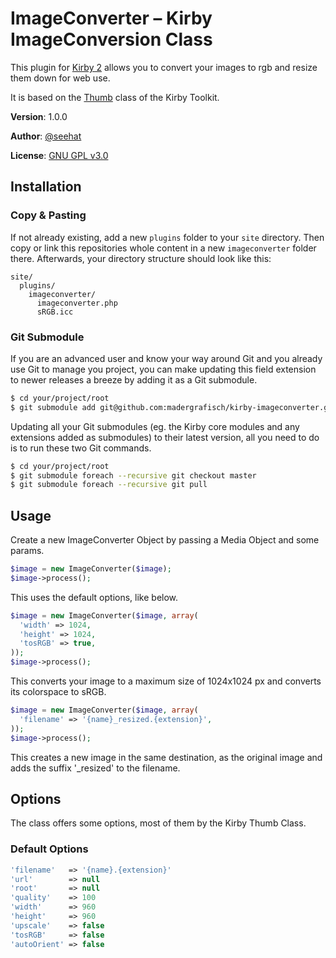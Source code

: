 # ImageConverter – Kirby ImageConversion Class

This plugin for [Kirby 2](http://getkirby.com) allows you to convert your images to rgb and resize them down for web use. 

It is based on the [Thumb](https://github.com/getkirby/toolkit/blob/master/lib/thumb.php) class of the Kirby Toolkit. 

**Version**: 1.0.0

**Author**: [@seehat](https://github.com/seehat/)

**License**: [GNU GPL v3.0](http://opensource.org/licenses/GPL-3.0)

## Installation

### Copy & Pasting

If not already existing, add a new `plugins` folder to your `site` directory. Then copy or link this repositories whole content in a new `imageconverter` folder there. Afterwards, your directory structure should look like this:

```
site/
  plugins/
    imageconverter/
      imageconverter.php
      sRGB.icc
```

### Git Submodule

If you are an advanced user and know your way around Git and you already use Git to manage you project, you can make updating this field extension to newer releases a breeze by adding it as a Git submodule.

```bash
$ cd your/project/root
$ git submodule add git@github.com:madergrafisch/kirby-imageconverter.git site/plugins/imageconverter
```

Updating all your Git submodules (eg. the Kirby core modules and any extensions added as submodules) to their latest version, all you need to do is to run these two Git commands.

```bash
$ cd your/project/root
$ git submodule foreach --recursive git checkout master
$ git submodule foreach --recursive git pull
```

## Usage

Create a new ImageConverter Object by passing a Media Object and some params. 

```php
$image = new ImageConverter($image);
$image->process();
```

This uses the default options, like below. 

```php
$image = new ImageConverter($image, array(
  'width' => 1024,
  'height' => 1024,
  'tosRGB' => true,
));
$image->process();
```

This converts your image to a maximum size of 1024x1024 px and converts its colorspace to sRGB.

```php
$image = new ImageConverter($image, array(
  'filename' => '{name}_resized.{extension}',
));
$image->process();
```

This creates a new image in the same destination, as the original image and adds the suffix '_resized' to the filename.

## Options

The class offers some options, most of them by the Kirby Thumb Class.

### Default Options
 
```php
'filename'   => '{name}.{extension}'
'url'        => null
'root'       => null
'quality'    => 100
'width'      => 960
'height'     => 960
'upscale'    => false
'tosRGB'     => false
'autoOrient' => false
```